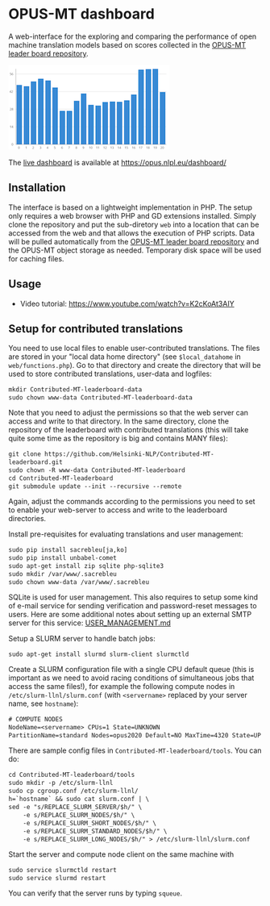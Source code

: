 
# OPUS-MT dashboard

A web-interface for the exploring and comparing the performance of open machine translation models based on scores collected in the [OPUS-MT leader board repository](https://github.com/Helsinki-NLP/OPUS-MT-leaderboard).


![example barchart](img/barchart_medium.png)

The [live dashboard](https://opus.nlpl.eu/dashboard/) is available at https://opus.nlpl.eu/dashboard/


## Installation

The interface is based on a lightweight implementation in PHP. The setup only requires a web browser with PHP and GD extensions installed. Simply clone the repository and put the sub-diretory `web` into a location that can be accessed from the web and that allows the execution of PHP scripts. Data will be pulled automatically from the [OPUS-MT leader board repository](https://github.com/Helsinki-NLP/OPUS-MT-leaderboard) and the OPUS-MT object storage as needed. Temporary disk space will be used for caching files.


## Usage

* Video tutorial: https://www.youtube.com/watch?v=K2cKoAt3AIY



## Setup for contributed translations

You need to use local files to enable user-contributed translations. The files are stored in your "local data home directory" (see `$local_datahome` in `web/functions.php`). Go to that directory and create the directory that will be used to store contributed translations, user-data and logfiles:


```
mkdir Contributed-MT-leaderboard-data
sudo chown www-data Contributed-MT-leaderboard-data
```

Note that you need to adjust the permissions so that the web server can access and write to that directory.
In the same directory, clone the repository of the leaderboard with contributed translations (this will take quite some time as the repository is big and contains MANY files):


```
git clone https://github.com/Helsinki-NLP/Contributed-MT-leaderboard.git
sudo chown -R www-data Contributed-MT-leaderboard
cd Contributed-MT-leaderboard
git submodule update --init --recursive --remote
```

Again, adjust the commands according to the permissions you need to set to enable your web-server to access and write to the leaderboard directories.


Install pre-requisites for evaluating translations and user management:

```
sudo pip install sacrebleu[ja,ko]
sudo pip install unbabel-comet
sudo apt-get install zip sqlite php-sqlite3
sudo mkdir /var/www/.sacrebleu
sudo chown www-data /var/www/.sacrebleu
```

SQLite is used for user management. This also requires to setup some kind of e-mail service for sending verification and password-reset messages to users. Here are some additional notes about setting up an external SMTP server for this service: [USER_MANAGEMENT.md](USER_MANAGEMENT.md)


Setup a SLURM server to handle batch jobs:

```
sudo apt-get install slurmd slurm-client slurmctld
```

Create a SLURM configuration file with a single CPU default queue (this is important as we need to avoid racing conditions of simultaneous jobs that access the same files!), for example the following compute nodes in `/etc/slurm-llnl/slurm.conf` (with `<servername>` replaced by your server name, see `hostname`):

```
# COMPUTE NODES
NodeName=<servername> CPUs=1 State=UNKNOWN
PartitionName=standard Nodes=opus2020 Default=NO MaxTime=4320 State=UP
```

There are sample config files in `Contributed-MT-leaderboard/tools`. You can do:

```
cd Contributed-MT-leaderboard/tools
sudo mkdir -p /etc/slurm-llnl
sudo cp cgroup.conf /etc/slurm-llnl/
h=`hostname` && sudo cat slurm.conf | \
sed -e "s/REPLACE_SLURM_SERVER/$h/" \
    -e s/REPLACE_SLURM_NODES/$h/" \
    -e s/REPLACE_SLURM_SHORT_NODES/$h/" \
    -e s/REPLACE_SLURM_STANDARD_NODES/$h/" \
    -e s/REPLACE_SLURM_LONG_NODES/$h/" > /etc/slurm-llnl/slurm.conf
```

Start the server and compute node client on the same machine with

```
sudo service slurmctld restart
sudo service slurmd restart
```

You can verify that the server runs by typing `squeue`.